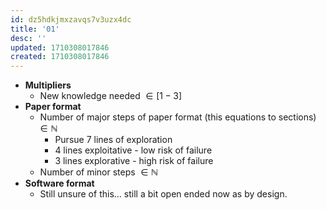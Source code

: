 ```yaml
---
id: dz5hdkjmxzavqs7v3uzx4dc
title: '01'
desc: ''
updated: 1710308017846
created: 1710308017846
---
```

- **Multipliers**
  - New knowledge needed $\in [1-3]$
- **Paper format**
  - Number of major steps of paper format (this equations to sections) $\in \mathbb{N}$
    - Pursue 7 lines of exploration
    - 4 lines exploitative - low risk of failure
    - 3 lines explorative - high risk of failure
  - Number of minor steps  $\in \mathbb{N}$
- **Software format**
  - Still unsure of this... still a bit open ended now as by design.

